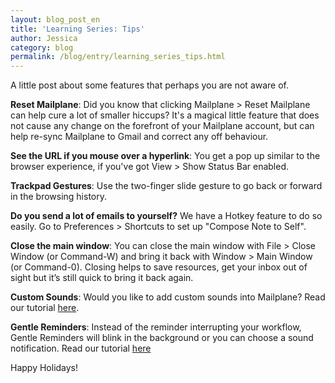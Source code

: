 ```yaml
---
layout: blog_post_en
title: 'Learning Series: Tips'
author: Jessica
category: blog
permalink: /blog/entry/learning_series_tips.html
---
```


A little post about some features that perhaps you are not aware of.

**Reset Mailplane**: Did you know that clicking Mailplane > Reset Mailplane can help cure a lot of smaller hiccups? It's a magical little feature that does not cause any change on the forefront of your Mailplane account, but can help re-sync Mailplane to Gmail and correct any off behaviour.

**See the URL if you mouse over a hyperlink**: You get a pop up similar to the browser experience, if you've got View > Show Status Bar enabled.

**Trackpad Gestures**: Use the two-finger slide gesture to go back or forward in the browsing history.

**Do you send a lot of emails to yourself?** We have a Hotkey feature to do so easily. Go to Preferences > Shortcuts to set up "Compose Note to Self".

**Close the main window**: You can close the main window with File > Close Window (or Command-W) and bring it back with Window > Main Window (or Command-0). Closing helps to save resources, get your inbox out of sight but it’s still quick to bring it back again.

**Custom Sounds**: Would you like to add custom sounds into Mailplane? Read our tutorial [here](/howto/entry/add_custom_sounds).

**Gentle Reminders**: Instead of the reminder interrupting your workflow, Gentle Reminders will blink in the background or you can choose a sound notification. Read our tutorial [here](/help/gentle_reminders.html)

Happy Holidays!
